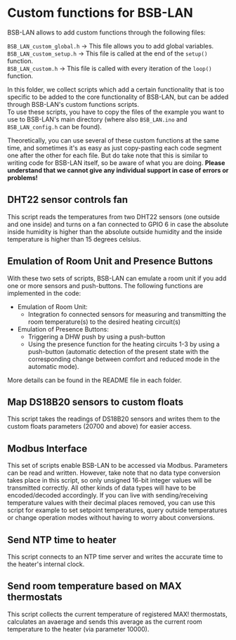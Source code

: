 # Custom functions for BSB-LAN

BSB-LAN allows to add custom functions through the following files:

`BSB_LAN_custom_global.h` -> This file allows you to add global variables.  
`BSB_LAN_custom_setup.h` -> This file is called at the end of the `setup()` function.  
`BSB_LAN_custom.h` -> This file is called with every iteration of the `loop()` function.  
  
In this folder, we collect scripts which add a certain functionality that is too specific to be added to the core functionality of BSB-LAN, but can be added through BSB-LAN's custom functions scripts.  
To use these scripts, you have to copy the files of the example you want to use to BSB-LAN's main directory (where also `BSB_LAN.ino` and `BSB_LAN_config.h` can be found).

Theoretically, you can use several of these custom functions at the same time, and sometimes it's as easy as just copy-pasting each code segment one after the other for each file. But do take note that this is similar to writing code for BSB-LAN itself, so be aware of what you are doing.
**Please understand that we cannot give any individual support in case of errors or problems!**

## DHT22 sensor controls fan

This script reads the temperatures from two DHT22 sensors (one outside and one inside) and turns on a fan connected to GPIO 6 in case the absolute inside humidity is higher than the absolute outside humidity and the inside temperature is higher than 15 degrees celsius.

## Emulation of Room Unit and Presence Buttons

With these two sets of scripts, BSB-LAN can emulate a room unit if you add one or more sensors and push-buttons.
The following functions are implemented in the code:
* Emulation of Room Unit:
  * Integration fo connected sensors for measuring and transmitting the room temperature(s) to the desired heating circuit(s)
* Emulation of Presence Buttons:
  * Triggering a DHW push by using a push-button
  * Using the presence function for the heating circuits 1-3 by using a push-button (automatic detection of the present state with the corresponding change between comfort and reduced mode in the automatic mode).  

More details can be found in the README file in each folder.

## Map DS18B20 sensors to custom floats

This script takes the readings of DS18B20 sensors and writes them to the custom floats parameters (20700 and above) for easier access.

## Modbus Interface

This set of scripts enable BSB-LAN to be accessed via Modbus. Parameters can be read and written. However, take note that no data type conversion takes place in this script, so only unsigned 16-bit integer values will be transmitted correctly. All other kinds of data types will have to be encoded/decoded accordingly. If you can live with sending/receiving temperature values with their decimal places removed, you can use this script for example to set setpoint temperatures, query outside temperatures or change operation modes without having to worry about conversions.

## Send NTP time to heater

This script connects to an NTP time server and writes the accurate time to the heater's internal clock.

## Send room temperature based on MAX thermostats

This script collects the current temperature of registered MAX! thermostats, calculates an avaerage and sends this average as the current room temperature to the heater (via parameter 10000).
